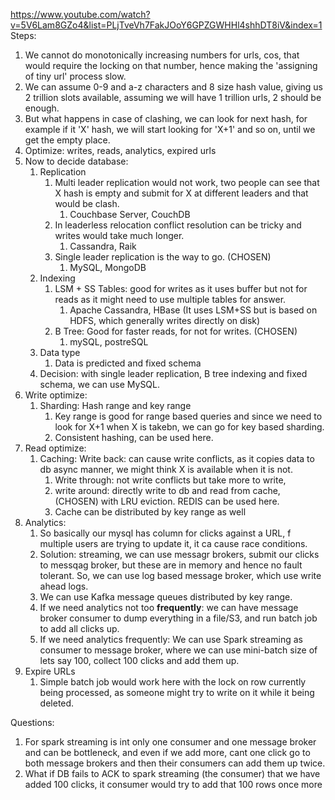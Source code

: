 https://www.youtube.com/watch?v=5V6Lam8GZo4&list=PLjTveVh7FakJOoY6GPZGWHHl4shhDT8iV&index=1
Steps:
1. We cannot do monotonically increasing numbers for urls, cos, that would require the locking on that number, hence making the 'assigning of tiny url' process slow.
2. We can assume 0-9 and a-z characters and 8 size hash value, giving us 2 trillion slots available, assuming we will have 1 trillion urls, 2 should be enough.
3. But what happens in case of clashing, we can look for next hash, for example if it 'X' hash, we will start looking for 'X+1' and so on, until we get the empty place.
4. Optimize: writes, reads, analytics, expired urls
5. Now to decide database:
	1. Replication
		1. Multi leader replication would not work, two people can see that X hash is empty and submit for X at different leaders and that would be clash. 
			1. Couchbase Server, CouchDB
		2. In leaderless relocation conflict resolution can be tricky and writes would take much longer.
			1. Cassandra, Raik
		3. Single leader replication is the way to go. (CHOSEN)
			1. MySQL, MongoDB
	2. Indexing
		1. LSM + SS Tables: good for writes as it uses buffer but not for reads as it might need to use multiple tables for answer.
			1. Apache Cassandra, HBase (It uses LSM+SS but is based on HDFS, which generally writes directly on disk)
		2. B Tree: Good for faster reads, for not for writes. (CHOSEN)
			1. mySQL, postreSQL
	3. Data type
		1. Data is predicted and fixed schema
	4. Decision: with single leader replication, B tree indexing and fixed schema, we can use MySQL.
6. Write optimize:
	1. Sharding: Hash range  and key range
		1. Key range is good for range based queries and since we need to look for X+1 when X is takebn, we can go for key based sharding.
		2. Consistent hashing, can be used here.
7. Read optimize:
	1. Caching: Write back: can cause write conflicts, as it copies data to db async manner, we might think X is available when it is not.
		1. Write through: not write conflicts but take more to write,
		2. write around: directly write to db and read from cache, (CHOSEN) with LRU eviction. REDIS can be used here.
		3. Cache can be distributed by key range as well
8. Analytics:
	1. So basically our mysql has column for clicks against a URL, f multiple users are trying to update it, it ca cause race conditions.
	2. Solution: streaming, we can use messagr brokers, submit our clicks to messqag broker, but these are in memory and hence no fault tolerant. So, we can use log based message broker, which use write ahead logs. 
	3. We can use Kafka message queues distributed by key range.
	4. If we need analytics not too **frequently**: we can have message broker consumer to dump everything in a file/S3, and run batch job to add all clicks up.
	5. If we need analytics frequently: We can use Spark streaming as consumer to message broker, where we can use mini-batch size of lets say 100, collect 100 clicks and add them up.
9. Expire URLs
	1. Simple batch job would work here with the lock on row currently being processed, as someone might try to write on it while it being deleted.



Questions: 
1. For spark streaming is int only one consumer and one message broker and can be bottleneck, and even if we add more, cant one click go to both message brokers and then their consumers can add them up twice.
2. What if  DB fails to ACK  to spark streaming (the consumer) that we have added 100 clicks, it consumer would try to add that 100 rows once more